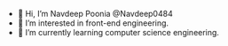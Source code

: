 - 👋 Hi, I’m Navdeep Poonia @Navdeep0484
- 👀 I’m interested in front-end engineering. 
- 🌱 I’m currently learning computer science engineering.


<!---
Navdeep0484/Navdeep0484 is a ✨ special ✨ repository because its `README.md` (this file) appears on your GitHub profile.
You can click the Preview link to take a look at your changes.
--->
